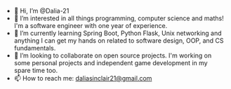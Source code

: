 - 👋 Hi, I’m @Dalia-21
- 👀 I’m interested in all things programming, computer science and maths! I'm a software engineer with one year of experience.
- 🌱 I’m currently learning Spring Boot, Python Flask, Unix networking and anything I can get my hands on related to software design, OOP, and CS fundamentals.
- 💞️ I’m looking to collaborate on open source projects. I'm working on some personal projects and independent game development in my spare time too.
- 📫 How to reach me: daliasinclair21@gmail.com

<!---
Dalia-21/Dalia-21 is a ✨ special ✨ repository because its `README.md` (this file) appears on your GitHub profile.
You can click the Preview link to take a look at your changes.
--->
